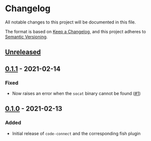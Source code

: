 # Changelog

All notable changes to this project will be documented in this file.

The format is based on [Keep a Changelog](https://keepachangelog.com/en/1.0.0/),
and this project adheres to [Semantic Versioning](https://semver.org/spec/v2.0.0.html).

## [Unreleased]

## [0.1.1] - 2021-02-14

### Fixed

- Now raises an error when the `socat` binary cannot be found ([#1](https://github.com/chvolkmann/code-connect/pull/1))

## [0.1.0] - 2021-02-13

### Added

- Initial release of `code-connect` and the corresponding fish plugin

[unreleased]: https://github.com/chvolkmann/code-connect/compare/v0.1.1...HEAD
[0.1.1]: https://github.com/chvolkmann/code-connect/compare/v0.1.0...v0.1.1
[0.1.0]: https://github.com/chvolkmann/code-connect/releases/tag/v0.1.0
